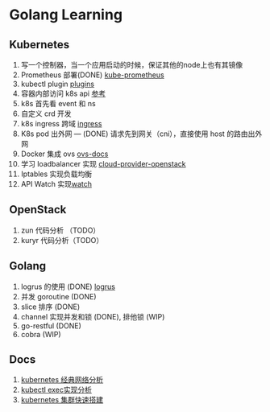 # Golang Learning

## Kubernetes
1. 写一个控制器，当一个应用启动的时候，保证其他的node上也有其镜像
2. Prometheus 部署(DONE) [kube-prometheus](https://github.com/coreos/kube-prometheus)
3. kubectl plugin [plugins](https://github.com/ahmetb/kubectx)
4. 容器内部访问 k8s api [参考](https://www.jianshu.com/p/b1a723033a3c)
5.  k8s 首先看 event 和 ns
6.  自定义 crd 开发
7.  k8s ingress 跨域 [ingress](https://blog.csdn.net/u012375924/article/details/94360425)
8.  K8s pod 出外网 — (DONE) 请求先到网关（cni），直接使用 host 的路由出外网
9.  Docker 集成 ovs [ovs-docs](https://docs.openvswitch.org/en/latest/intro/install/general/#obtaining-open-vswitch-sources)
10. 学习 loadbalancer 实现 [cloud-provider-openstack](https://github.com/kubernetes/cloud-provider-openstack)
11. Iptables 实现负载均衡
12. API Watch 实现[watch](https://www.jianshu.com/p/1cb577f750f0)

## OpenStack
1. zun 代码分析 （TODO）
2. kuryr 代码分析（TODO）

## Golang
1. logrus 的使用 (DONE) [logrus](https://github.com/sirupsen/logrus)
2. 并发 goroutine (DONE)
3. slice 排序 (DONE)
4. channel 实现并发和锁 (DONE), 排他锁 (WIP)
5. go-restful (DONE)
6. cobra (WIP)

## Docs
1. [kubernetes 经典网络分析](./doc/network.md)
2. [kubectl exec实现分析](./doc/kube-exec.md)
3. [kubernetes 集群快速搭建](https://github.com/yingjuncao/kubernetes-ansible)
